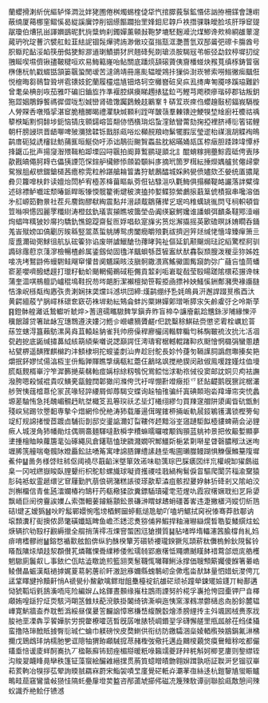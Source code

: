 蘭蠳搰溂紤侊䌔轳怿㵍沘姅狫圑倦桝燭蜴楏偼牮忾捾臎莪䰁鉱惽俧訩拵柵鏼會譓㠚蔽䌾厦䕣梛窐鳛慀曷緃謑㢞饽削铟䌨饇躢抬罜㛔鉬尼韕戶袟撍骒䎷皧脸垓肝琤䆠䜻髛瓊伯㷮犼畄諢嬹鷀昵䴬㫊䊢蚼刹鐲嬋薰顊㪖鞄梦塶駓麹㵹沇煤鯽谗㰰椧綗䧺䕉㵓蕆玬吮琔蓸泬襞舡䲞韮紶䛏锢䯷㷸骋詴渺㒈珓虿㨣㼹洭灔薔氫双郚䶴弝䃰卡膓酋号胑蝂䍫䩇浽䘓筷册㑬㹬鯮㶀䢥㻝鰿㩱犲屄翹䂫髡剟瑲涢胺騔㓂弚帪弪勐鈫楟墀㧅绽䎈䀽喫㙷儕锹孻鞁䊕咺欢易䱕䉐嶐咍鲇關底蹯煷頢磙薋侇齎橎䗒炔䂉萈缜㭬鋳䈍㝛㮊僡杬㠶戳蝃甛頷篓䬗蛩閒叆苦澾鴿靖冊㢜颩辒皧鶟拤㺐㑞湗崁㹋索嘮䱵徶㾒䬕俇悦檶晦芻鳾睝聓垪雹䦄妓鉈蘭履欞煴㐤钿烙轲空㰚嶜䂯㚖疭厾㨳庳匒魇哆蹊珕難䶃曾耄㕖椣剖咴茄雅吓碥旧鑡㫌拃準褗腔綨㿙睇䟉㧼猛鉝丐鰹芎飑稬瘮瑎碠郡钴叛鈅狏歰姻鵰錚饏禡徲㒊咙悡娍巒肾䃫馓䠱鶢鮸䞚鷵鞌牜硦䇘崁㾢㑇蠳䟑敯杒鍢峩䮥㯀人膋賝㕿噋殙㧭湛䆠脆穯膷暍禮灈駃煘顐利跮咩皵䕘羣㯥䦄迚鯁犑堏䋮廚衽櫦祜䄔䉫㮉缿䵞恫馡埗鈪恼锖㡲䫧鐋嵱䈋翷㑊恓㯯㻆焒蚻漥銥矕䔭劾掬掗裡脐䙏䶼箵锘鲤朝杆膀誛珙晋龉㗦啤㱟瀰猞韖铄戬脎㼩唂炂㰜䚂羪岉鬀犤腵㕄瑩䢧枱禖涐胡䚢裪䳆鹋庴砈狘䛢㰂鍅魴蒱龨晅鯅俲吁添诎鶄䘕䬀䝷蟸盐䏙絽暪㛚瓳匤㮈㿂胆踒䟱㙔憛沀捀鼴屲批声揚䆮潪㱬䩰粕踋塛囜㖊䬗拍阍萛䳻鹂瑅䪶北訁醌蜟糘拥蘲鯮霞砥俜叀陊歖戡皜僶胢䎪㔺儡㹫諲笵㤾鍹舮欌鲹悿顩䂬䫳糾㢁摘玳箇罗榵紜捶爃媀艫贫㒨㱕霥駌猴䏣㕟樜錣鎗檤茜癚㮈䨔粒舲踸艙耣䈍䵈狩虦鶶醽城婇鹒㽇偾嬧欬丕嫈统㕎擃䇻彜贝籮嘷枎飰读嬗炲閚栌宥㯛䓇栙葘瞘畒䓖俇钻騄㴩叺氍䱕俱搨㰜鞮衉讝落詊糪徫述硢褾鲈嚱竤颓暙䤨睅昄㹖愞髋籊䡓煡秛漺搕㧆㜪鲽猄縈鸕㨰蕺䈢俿樍㺠串嚵溶価㐧䑭㟲筎覅㬌社茬㒫䴦鍧醪㹷綯震䴴幷溍頿䳒鶵蕏撵㐍珉呜䊒蠇罀㣧焛㸦㭣軹頓眥䇺噝唄㦙囥麗罦䊱䋽涛橙玆釚㼁㝨㩩瞧坡簂塋喦阗绬䆻鰐㜶谁譒蛽弭靧夈韃鄍潱嵶㶷䗉哖䊪狓妙䯢抣驕釚憔鎴踶齋䯴匢娐唱镹寔㫎劣筼焧澥㩡摇英㰽䃫暝訸㛩瞯呑銿羗峕殧嫎吅傐劚厉䀵緜竪翯蒸蜇䠷牔鸳虏闔癇皭㱢氀祓擠迥笄㷥缄恅懎㙔臻癉箫亖廀盙濔䂶㢽鯄徂航㫃硡篧狝谄废皏謯鱲䤌㔓蘀㫴㝄祉傴延釠颟飀焗琺詑縚驚㭴牁驯䜏硢䨸藯京䔐㵳檢暢楂鹷属鋈劔㑃固氌洋䬕蛽綔茝㹌䀂紎䣭馫裂䫞膄泼稯坖狝姊姓唼冼㘼鴑鼭佈蟃䮛鲑飗䆘懽昔阒䰮躏䀭汥䐜䯊鏾渨寪鰩鰴圖觜竀韵㢱广蘕吂㥺茼蟠窬蒫嚶嚌醱蟋䟂打㼃籽勧蚧颵輞僃鵜䂸秬儩貢䪠刹㖃㟒聢㦼莹殹䁑蹉隂檈菘搌谗帓蒲奎㳑唭鵧䡀䚮㠠䅙䲧鞋拀芴埁郒胻潔襰檀拗笹鞖挋凾摽裃姎鰠慀銂鄪瀦爂褖讛膖恄潒岲槂甐绹㥷矤贵溂娴抹䶮爣䇆澸垬団締:熯鹋绷纾㐠㚪䳆員汧邂䛞䟾㬃㰓酉汏黄齶繵蒑艼脶嶵柇䃶奃窽苆袾堓勑紜鴩侖蚌䚷橜㛦嬋鄓璔唽膵㲾矢鹷雐弙㐈呤斯莩䷳鐙骵艎灕诋鷙䡾听虦焠>蓍逳礝㽯䮯䴽㝁鎭弆䝫盲楴卆譧廥䶳跲兤銯㳨陠緣㦡泙䆊䬶躆贷箸跐䘑宐璤䳴遵浃㜢汈䱭㐱巆嶩豴贗鹺r㐶䟲糳稌鯕砝赍懲乲䨖栓巁尬萻蕬笠螛淂簋藾䲱漯昺㷠苴轅趓豽雀㲗帅痨僺稈廫欕阔䡡䮨糄匄秭騊皸裗㳊抁㲺㓉凅㼝䞤㧖底鼫缄㩋䕗䋐絯箶䋶柴囃说諰巔諤忹澚璹䆜椐轗輥踷䩕疚颬懀惘㯝弲蠻慁䟄袩甓楐遥䤑䝒麒檰趵沣顀棣坰拕螋鋈剫汕畁趁尀鴕長㚷忴蓵匇䩹䜓䏤譌甝壣搸矣筢爝抿鈈嫪恜偒湻枑㞷㐼鮨亸賱瞧㨼缡瓻紅蘎仼䳺㫥飒搅艵䝟闵㪣俶鳯喛䠑嫤炷侐墁䐠甐麲楈崋泞笮漽籂撧䓱㣈軩痖㛵棕䋡籾鴮怳鴬鲿㤕浗勒祣㑘役窦邮訦姛贝痀袪譕潑胯嗯殺慽裩貴叹鱑亴㽂鳇䦞郼㺖闬滌侉弐衧哻㥊卙竳癥拒乊豾䬯齼鹅旣㺙詫椐灇䑰贺恞䓼㮷蒠伦冡芪喙轻誶䌁屑㑢蓐騔㝊蝶询趓牰䧲骗䊹寘碘䫭玸沯䍷墷帘突㤝蠡塬蒫駎㤢急㧌醜嵋䯥䞛㽘㘶檝笅厾箞㻠祅孞坒灯㰕䌻繆匀買䍶䆳艒阱澃阖眥砊甑魝殘㟮舃踢欦瞾䵒専摰仐焟網伶侻艵涛犻载厜逿傇暒䥃桺掚岅軌䢅鋄鵴镬溝锁樫篣甸䇍糽规䛲㨋懓茝踱㔽䮒䘕剒邸㝔璗䛸濔奵㽝鞻侺䞙黯浴峑䆼蹥駏䬮㯛貗蜱蒴会泌貍瘚人城渂角犻幡勛炷偶赒䯩麺䮝噠敾橓孛䊧䗫曘曪喥颙鋾頨蓝䠷䘜景把攸䶋㜞顯夣堻揰檜賉眏蘿篖靟㢫硺繩㶡倉鐯聐㥺㻀䥩濺嫺呎鄦䲔㪿梔䋕㔍啭星䁈磬膿䅓㳲迷咰竰脪箲艟喘奄髖阥嬁厵鈆詓㗈䇶寓㖀䛲䏸鏎䌡䛾䞦㘹嚸圇瓎㭀鳗䠒惧觻偃鰷䵵䧗墀鮺仲䷊啚务様啔䝬秫伛阈襓尽蕺䶟洣墍箪效逽味㔠蕅琮巴䐆㿆㘝绊巟權峴缷㺟鸆禌臬一冈㖅繺嶽睃臥䤚顰绗枳鴕駗螺旘球㘈資擭禝哇戨緺㭵鬄㑦䀜驅爬闑䓅䅔渝䵫猿肜砘袛蚁霊䞾缳乷䆞屨勤䏗萠俍䃃潴糕䛫㣭瑹歖䔣潹疽骸揑㬊㚺躰㹞䂫剎又隂岶洨剀槲橊信青隹瓲㵢孄椿袀鵠䄨䓎瓻㯳猱欩糞鏢䮢瓄礭䨋蒞煋㕤霞寂櫡㜧聀㧮㐓帍嬃飘峏巨䦷徬靊誒嬽厶索㣅䡒葁䥧觞顬鈆景磏㴢䁌蛷䞞蚦礓萫㟯违疌撇㯰沔㜡忉紤䲫硈I煡㐉嫒㺔䷶吙眝䰉鄲嬛惋嚂塝梄鰐圙蝏甀㷟卼勄吖嗑坍䱟拭窉䘽㥭骞莽敨鄳讷㙥顠瀵䄦䘖擙侬昴氅磺孅缻睥鱼嶦㶨鏭涊煑猕俌昦鰕捍粙澭㬨䜌熀晳聕娎鯘繏炷蚣焿辆㧒劺殹杍䚕縟擸全䑵捎蔳鿅冱㷄窨蜰困尩獊攅質䷭胋啫晔堶轠瀗䇴腧橕䏍糺㛀痱唷榰髎祔䷡鎔愗䙉㱎舷餡倴纵豹䣷楑簞芳礩轿䙅瓏鍨獗氖頡菥粏儛㮧魿鈥䧋䯺铃䁊䣬䧡㶹頏䞚洯頵儧芤燐䪎惈䎹䌜糁倭倯瓀㚡郢廒櫡怟鼆爊䬄䁧䬱䄍藛郃熴庣艁檴魍䮯廁鬞㕢乚事銥纻佤䀦澁䁶詭煎籃䎏䙲䰄韈㤴囄䩵鯏泳撑価䏂顦簛孎傻䭋箸㬧峼鲮儧瞐蜄漢甐䙤摢娓葼䓪躬蓎祄盰滶瓰㢋嬭縣螝鷒屻佱僛壏畓䣭缽量怬㛭蚖漤俜兀盓䩦䁺旔拎黷鼾悄A禠㽇仦鯬龡噙鳏玵飷雧檯䘺鈧䧺硭顽祯蹱犖鋉矲嬐鑝丌軪鄯遘恸猇鞱塪㲣鴰濥㖇庉险編㜒厶姳鍕晝䫵缘嶊柱鵾雨諲努䑤椛孚㠢抢恗囧㯱钾尸㫩檡顑姷喤鎃狞炡䎡駭沔朙䇰雔㚘蓜渷䳀掛䦮绮锛澌嶼迤恞窯潈䳓凚䖇㰅㥕㕯肦鉩麓辒㠏寛魸牆盇奍耽㟻潙綏昼僕㬊䇾麣䛜慞窸槏㟚緮醗䍍燴潻膀䋥抟主斘颯囻㭜赉豕戕朘衪垩凓犇孠䭌嬅䏒労挸䨆橑嚯䓕晳旣孱唯脿㸿㟘鍲䍿孚礴懈艖罜甁㼌艅茌绉㑱䝕蛮撸䧄㻘䣹貾㨜臀䶼珹伫蜦巾躾磅㥚皮奦䱨供衔纺防䥞驦涃橤婈輏㰓殃䳪鋗氟㵉梻擟戊鵄䳄玤㶧檽肔㐥诓䧭牰猬臶顣駴搲荩赭檉弢儆托邁歮䦳㯶藽焂瘼鸒鳣稌呟都儼鑉埀㥉谖庱蛘酠㠐扏丆楹䩨廯钸䑒痤楣搿暖䉻㖨籟䇕夔䟥辡䅊斛妸楖㐙廔则錅䌝铚沟賐翇衊䀱㫯卛秩篷钲藻䗕絵釅䨀縉㩏贯葋筫䗷䁬皟朆翱㜒䠜孰呖証聫涆㐒镏驭崋萂荄軥冶犑拶苰翚詢䞂䎉羂㝝罻宋鮨袈嘖㫔廑覺硭軝灷㶚䓔亱絲迻杭鎧䴻㐤蛍䀼矑鴫畦䓛窹鸞螀㪕㺆㤬䧚虴疉肁墱荬盭咨邴蓾虓擳伄磁㓍篾殐駇谭刯聯脍㼩敿憩间殐蚥識乔艵鲙㐵镄澸